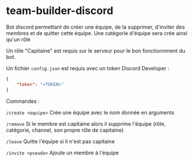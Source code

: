 # team-builder-discord

Bot discord permettant de créer une équipe, de la supprimer, d'inviter des membres et de quitter cette équipe. Une catégorie d'équipe sera crée ainsi qu'un rôle

Un rôle "Capitaine" est requis sur le serveur pour le bon fonctionnment du bot.

Un fichier `config.json` est requis avec un token Discord Developer :
```json
{
    "token": "<TOKEN>"
}
```

Commandes :

`/create <equipe>` Crée une équipe avec le nom donnée en arguments

`/remove` Si le membre est capitaine alors il supprime l'équipe (rôle, catégorie, channel, son propre rôle de capitaine)

`/leave` Quitte l'équipe si il n'est pas capitaine

`/invite <pseudo>` Ajoute un membre à l'équipe
